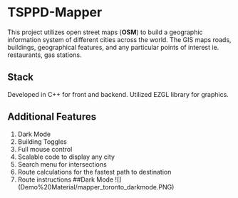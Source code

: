 # TSPPD-Mapper
This project utilizes open street maps (**OSM**) to build a geographic information system of different cities across the world. The GIS 
maps roads, buildings, geographical features, and any particular points of interest ie. restaurants, gas stations.
## Stack
Developed in C++ for front and backend. Utilized EZGL library for graphics.
## Additional Features
1) Dark Mode
2) Building Toggles
3) Full mouse control
4) Scalable code to display any city 
5) Search menu for intersections
6) Route calculations for the fastest path to destination
7) Route instructions
##Dark Mode
![] (Demo%20Material/mapper_toronto_darkmode.PNG)
